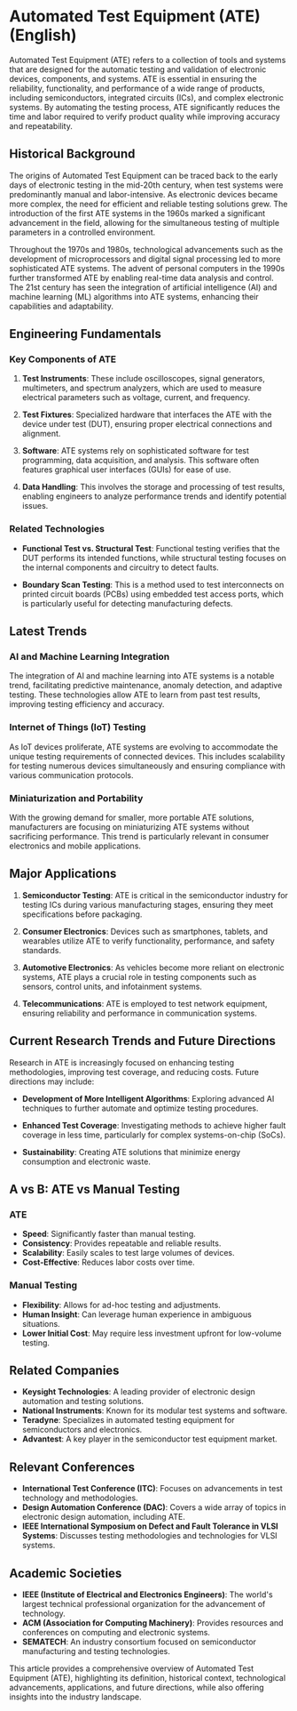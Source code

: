 # Automated Test Equipment (ATE) (English)

Automated Test Equipment (ATE) refers to a collection of tools and systems that are designed for the automatic testing and validation of electronic devices, components, and systems. ATE is essential in ensuring the reliability, functionality, and performance of a wide range of products, including semiconductors, integrated circuits (ICs), and complex electronic systems. By automating the testing process, ATE significantly reduces the time and labor required to verify product quality while improving accuracy and repeatability.

## Historical Background

The origins of Automated Test Equipment can be traced back to the early days of electronic testing in the mid-20th century, when test systems were predominantly manual and labor-intensive. As electronic devices became more complex, the need for efficient and reliable testing solutions grew. The introduction of the first ATE systems in the 1960s marked a significant advancement in the field, allowing for the simultaneous testing of multiple parameters in a controlled environment.

Throughout the 1970s and 1980s, technological advancements such as the development of microprocessors and digital signal processing led to more sophisticated ATE systems. The advent of personal computers in the 1990s further transformed ATE by enabling real-time data analysis and control. The 21st century has seen the integration of artificial intelligence (AI) and machine learning (ML) algorithms into ATE systems, enhancing their capabilities and adaptability.

## Engineering Fundamentals

### Key Components of ATE

1. **Test Instruments**: These include oscilloscopes, signal generators, multimeters, and spectrum analyzers, which are used to measure electrical parameters such as voltage, current, and frequency.
  
2. **Test Fixtures**: Specialized hardware that interfaces the ATE with the device under test (DUT), ensuring proper electrical connections and alignment.
  
3. **Software**: ATE systems rely on sophisticated software for test programming, data acquisition, and analysis. This software often features graphical user interfaces (GUIs) for ease of use.

4. **Data Handling**: This involves the storage and processing of test results, enabling engineers to analyze performance trends and identify potential issues.

### Related Technologies

- **Functional Test vs. Structural Test**: Functional testing verifies that the DUT performs its intended functions, while structural testing focuses on the internal components and circuitry to detect faults.
  
- **Boundary Scan Testing**: This is a method used to test interconnects on printed circuit boards (PCBs) using embedded test access ports, which is particularly useful for detecting manufacturing defects.

## Latest Trends

### AI and Machine Learning Integration

The integration of AI and machine learning into ATE systems is a notable trend, facilitating predictive maintenance, anomaly detection, and adaptive testing. These technologies allow ATE to learn from past test results, improving testing efficiency and accuracy.

### Internet of Things (IoT) Testing

As IoT devices proliferate, ATE systems are evolving to accommodate the unique testing requirements of connected devices. This includes scalability for testing numerous devices simultaneously and ensuring compliance with various communication protocols.

### Miniaturization and Portability

With the growing demand for smaller, more portable ATE solutions, manufacturers are focusing on miniaturizing ATE systems without sacrificing performance. This trend is particularly relevant in consumer electronics and mobile applications.

## Major Applications

1. **Semiconductor Testing**: ATE is critical in the semiconductor industry for testing ICs during various manufacturing stages, ensuring they meet specifications before packaging.
  
2. **Consumer Electronics**: Devices such as smartphones, tablets, and wearables utilize ATE to verify functionality, performance, and safety standards.
  
3. **Automotive Electronics**: As vehicles become more reliant on electronic systems, ATE plays a crucial role in testing components such as sensors, control units, and infotainment systems.

4. **Telecommunications**: ATE is employed to test network equipment, ensuring reliability and performance in communication systems.

## Current Research Trends and Future Directions

Research in ATE is increasingly focused on enhancing testing methodologies, improving test coverage, and reducing costs. Future directions may include:

- **Development of More Intelligent Algorithms**: Exploring advanced AI techniques to further automate and optimize testing procedures.
  
- **Enhanced Test Coverage**: Investigating methods to achieve higher fault coverage in less time, particularly for complex systems-on-chip (SoCs).
  
- **Sustainability**: Creating ATE solutions that minimize energy consumption and electronic waste.

## A vs B: ATE vs Manual Testing

### ATE

- **Speed**: Significantly faster than manual testing.
- **Consistency**: Provides repeatable and reliable results.
- **Scalability**: Easily scales to test large volumes of devices.
- **Cost-Effective**: Reduces labor costs over time.

### Manual Testing

- **Flexibility**: Allows for ad-hoc testing and adjustments.
- **Human Insight**: Can leverage human experience in ambiguous situations.
- **Lower Initial Cost**: May require less investment upfront for low-volume testing.

## Related Companies

- **Keysight Technologies**: A leading provider of electronic design automation and testing solutions.
- **National Instruments**: Known for its modular test systems and software.
- **Teradyne**: Specializes in automated testing equipment for semiconductors and electronics.
- **Advantest**: A key player in the semiconductor test equipment market.

## Relevant Conferences

- **International Test Conference (ITC)**: Focuses on advancements in test technology and methodologies.
- **Design Automation Conference (DAC)**: Covers a wide array of topics in electronic design automation, including ATE.
- **IEEE International Symposium on Defect and Fault Tolerance in VLSI Systems**: Discusses testing methodologies and technologies for VLSI systems.

## Academic Societies

- **IEEE (Institute of Electrical and Electronics Engineers)**: The world's largest technical professional organization for the advancement of technology.
- **ACM (Association for Computing Machinery)**: Provides resources and conferences on computing and electronic systems.
- **SEMATECH**: An industry consortium focused on semiconductor manufacturing and testing technologies.

This article provides a comprehensive overview of Automated Test Equipment (ATE), highlighting its definition, historical context, technological advancements, applications, and future directions, while also offering insights into the industry landscape.